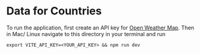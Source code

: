 # Data for Countries

To run the application, first create an API key for [Open Weather Map](https://openweathermap.org/). Then in Mac/ Linux navigate to this directory in your terminal and run
```
export VITE_API_KEY=<YOUR_API_KEY> && npm run dev
```